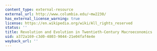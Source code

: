 ```yaml
---
content_type: external-resource
external_url: http://www.columbia.edu/~mw2230/
has_external_license_warning: true
license: https://en.wikipedia.org/wiki/All_rights_reserved
status: ''
title: Revolution and Evolution in Twentieth-Century Macroeconomics
uid: a372a169-c3d0-4803-9044-21e04faf4e4e
wayback_url: ''
---
```

